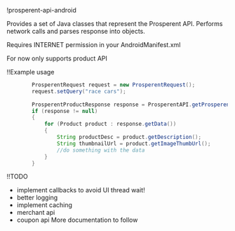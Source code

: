 !prosperent-api-android


Provides a set of Java classes that represent the Prosperent API.  Performs network calls and parses response into objects.

Requires INTERNET permission in your AndroidManifest.xml

<uses-permission android:name="android.permission.INTERNET" />

For now only supports product API


!!Example usage

```java
		ProsperentRequest request = new ProsperentRequest();
		request.setQuery("race cars");
		
		ProsperentProductResponse response = ProsperentAPI.getProsperentProductResponse(getString(R.string.prosperent_api_key), request);
		if (response != null)
		{
			for (Product product : response.getData())
			{
				String productDesc = product.getDescription();
				String thumbnailUrl = product.getImageThumbUrl();
				//do something with the data
			}
		}
```

!!TODO
- implement callbacks to avoid UI thread wait!
- better logging
- implement caching
- merchant api
- coupon api
More documentation to follow